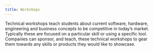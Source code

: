 ```yaml
---
title: Workshops
---
```

Technical workshops teach students about current software, hardware, engineering and business concepts to be competitive in today’s market. Typically these are focused on a particular skill or using a specific tool. Companies can sponsor, and teach, these technical workshops to gear them towards any skills or products they would like to showcase.
